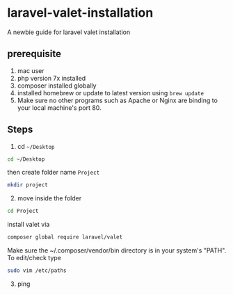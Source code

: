 # laravel-valet-installation
A newbie guide for laravel valet installation

## prerequisite
1) mac user
2) php version 7x installed
3) composer installed globally
4) installed homebrew or update to latest version using `brew update`
5) Make sure no other programs such as Apache or Nginx are binding to your local machine's port 80.

## Steps
1) cd `~/Desktop`
```bash
cd ~/Desktop
```
then create folder name `Project`
```bash
mkdir project
```

2) move inside the folder
```bash
cd Project
```
install valet via
```bash
composer global require laravel/valet
```
 Make sure the ~/.composer/vendor/bin directory is in your system's "PATH".
 To edit/check type
 ```bash
 sudo vim /etc/paths
 ```
 
 3) ping 
